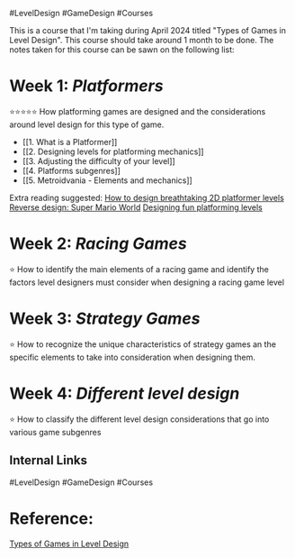 #LevelDesign #GameDesign #Courses 

This is a course that I'm taking during April 2024 titled "Types of Games in Level Design". This course should take around 1 month to be done. The notes taken for this course can be sawn on the following list:

# Week 1: *Platformers*
⭐⭐⭐⭐⭐
How platforming games are designed and the considerations around level design for this type of game.

- [[1. What is a Platformer]]
- [[2. Designing levels for platforming mechanics]]
- [[3. Adjusting the difficulty of your level]]
- [[4. Platforms subgenres]]
- [[5. Metroidvania - Elements and mechanics]]

Extra reading suggested:
[How to design breathtaking 2D platformer levels](https://eledris.com/design-2d-platformer-levels/)
[Reverse design: Super Mario World](https://thegamedesignforum.com/features/RD_SMW_1.html)
[Designing fun platforming levels](https://developer.amazon.com/apps-and-games/blogs/2017/12/platforming-level-design-tips)

# Week 2: *Racing Games*
⭐
How to identify the main elements of a racing game and identify the factors level designers must consider when designing a racing game level


# Week 3: *Strategy Games*
⭐
How to recognize the unique characteristics of strategy games an the specific elements to take into consideration when designing them.


# Week 4: *Different level design*
⭐
How to classify the different level design considerations that go into various game subgenres


## Internal Links
#LevelDesign #GameDesign #Courses 

# Reference:
[Types of Games in Level Design](https://learning.edx.org/course/course-v1:LCIEducation+130.2x+3T2023/home)
